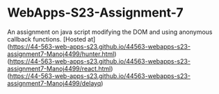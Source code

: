 # WebApps-S23-Assignment-7
An assignment on java script modifying the DOM and using anonymous callback functions.
[Hosted at] <br>
(https://44-563-web-apps-s23.github.io/44563-webapps-s23-assignment7-Manoj4499/hunter.html) <br>
(https://44-563-web-apps-s23.github.io/44563-webapps-s23-assignment7-Manoj4499/react.html) <br>
(https://44-563-web-apps-s23.github.io/44563-webapps-s23-assignment7-Manoj4499/delayq)
